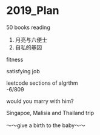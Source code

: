# 2019_Plan  

50 books reading 
  1. 月亮与六便士
  2. 自私的基因

fitness 

satisfying job  

leetcode sections of algrthm  
  -6/809

would you marry with him?  

Singapoe, Malisia and Thailand trip   

～～give a birth to the baby～～

